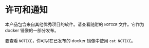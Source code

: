 # 许可和通知

本产品包含来自其他优秀项目的软件。请查看随附的 `NOTICE` 文件。它作为 docker 镜像的一部分发布。

要查看 `NOTICE`，你可以在已发布的 docker 镜像中使用 `cat NOTICE`。
